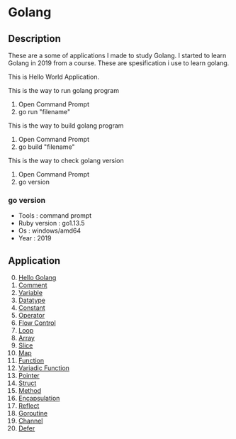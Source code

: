# Golang

## Description
These are a some of applications I made to study Golang. I started to learn Golang in 2019 from a course. These are spesification i use to learn golang.

This is Hello World Application. 

This is the way to run golang program
  1. Open Command Prompt
  2. go run "filename"
  
This is the way to build golang program
  1. Open Command Prompt
  2. go build "filename"
  
This is the way to check golang version
  1. Open Command Prompt
  2. go version
  
### go version
  - Tools : command prompt
  - Ruby version : go1.13.5
  - Os : windows/amd64
  - Year : 2019

## Application
 0. [ Hello Golang ](https://github.com/Hidayat-rivai/golang)
 1. [ Comment ](https://github.com/Hidayat-rivai/golang_comment)
 2. [ Variable ](https://github.com/Hidayat-rivai/golang_variable)
 3. [ Datatype ](https://github.com/Hidayat-rivai/golang_datatype)
 4. [ Constant ](https://github.com/Hidayat-rivai/golang_const)
 5. [ Operator ](https://github.com/Hidayat-rivai/golang_const)
 6. [ Flow Control ](https://github.com/Hidayat-rivai/golang_flow_control)
 7. [ Loop ](https://github.com/Hidayat-rivai/golang_loop)
 8. [ Array ](https://github.com/Hidayat-rivai/golang_array)
 9. [ Slice ](https://github.com/Hidayat-rivai/golang_slice)
 10. [ Map ](https://github.com/Hidayat-rivai/golang_map)
 11. [ Function ](https://github.com/Hidayat-rivai/golang_function)
 12. [ Variadic Function ](https://github.com/Hidayat-rivai/golang_variadic)
 13. [ Pointer ](https://github.com/Hidayat-rivai/golang_pointer)
 14. [ Struct ](https://github.com/Hidayat-rivai/golang_struct)
 15. [ Method ](https://github.com/Hidayat-rivai/golang_method)
 16. [ Encapsulation ](https://github.com/Hidayat-rivai/golang_encapsulation)
 17. [ Reflect ](https://github.com/Hidayat-rivai/golang_reflect)
 18. [ Goroutine ](https://github.com/Hidayat-rivai/golang_goroutine)
 19. [ Channel ](https://github.com/Hidayat-rivai/golang_channel)
 20. [ Defer ](https://github.com/Hidayat-rivai/golang_defer)
